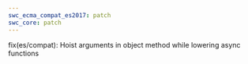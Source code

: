 ```yaml
---
swc_ecma_compat_es2017: patch
swc_core: patch
---
```


fix(es/compat): Hoist arguments in object method while lowering async functions
